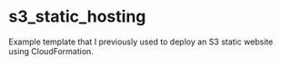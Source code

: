 # s3_static_hosting
Example template that I previously used to deploy an S3 static website using CloudFormation.
